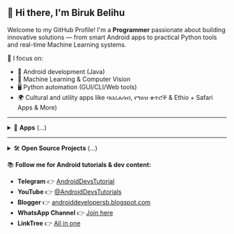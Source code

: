 ## 👋 Hi there, I'm Biruk Belihu

Welcome to my GitHub Profile! I'm a **Programmer** passionate about building innovative solutions — from smart Android apps to practical Python tools and real-time Machine Learning systems.

🎯 I focus on:
- 📱 Android development (Java)
- 🧠 Machine Learning & Computer Vision
- 🖥️ Python automation (GUI/CLI/Web tools)
- 🌍 Cultural and utility apps like ባህረሐሳብ, የግዕዝ ቁጥሮች & Ethio + Safari Apps & More)
---

<details>
<summary>📂 <strong>Apps</strong> (...)</summary>

### 🔶 ባሕረሐሳብ 
A modern **Ethiopian Orthodox Tewahido Church** holidays, fasting periods, and church events based on Baherehasab formula.

<a href='https://com-bibelapps-baherehasab.en.uptodown.com/android' title='Download ባህረሐሳብ' >
                <img src='https://stc.utdstc.com/img/mediakit/download-gio-big-b.png' alt='Download ባህረሐሳብ'>
                </a>

### 🔢 የግዕዝ ቁጥሮች 
Easily learn Ethiopian **Geez (ግዕዝ)** and Arabic numerals. This app is great for students, educators, researchers and anyone learning or working with Ethiopia’s traditional numbering system.

<a href='https://com-bibelapps-geeznumbers.en.uptodown.com/android' title='Download Geez Numbers'>
  <img src='https://stc.utdstc.com/img/mediakit/download-gio-big-b.png' alt='Download Geez Numbers' width='200'>
</a>

---

### 📱 Ethio+ Safari App  
A lightweight, fast, and user-friendly **Ethio Telecom** & **Safaricom** USSD Services ciient for Ethiopian users. It simplifies common Ethio Telecom & Safaricom USSD services like balance check, airtime transfer, package subscriptions, and more — all in one place.

<a href='https://ethio-plus-safari.en.uptodown.com/android' title='Download Ethio+ Safari'>
  <img src='https://stc.utdstc.com/img/mediakit/download-gio-big-b.png' alt='Download Ethio+ Safari' width='200'>
</a>
</details>

---

<details>
<summary>🛠️ <strong>Open Source Projects</strong> (...)</summary>

### 🔢 pynum2words  
A multilingual Python library that converts numbers to words and vice versa.  
Supports **Amharic, English, Hindi, Spanish, Swahili, German, Japanese**, and more.  
Great for localization, fintech, and educational apps.

[![PyPI](https://img.shields.io/pypi/v/pynum2words?color=brightgreen&logo=python)](https://pypi.org/project/pynum2words)  
[![GitHub Repo](https://img.shields.io/badge/View_on_GitHub-blue?logo=github)](https://github.com/birukbelihu/pynum2words)

---

### 😷 FaceMaskDetector  
A Real Time face mask detection using Computer Vision & Machine Learning in Python.

[![GitHub Repo](https://img.shields.io/badge/View_on_GitHub-blue?logo=github)](https://github.com/birukbelihu/FaceMaskDetector)

---

### 🎭 BlurMe  
A simple yet powerful face anonymizer using Computer Vision & Deep Learning in Python.

[![GitHub Repo](https://img.shields.io/badge/View_on_GitHub-blue?logo=github)](https://github.com/birukbelihu/BlurMe)

---

### ⚡ QuickDart (Visual Studio Code Extension)  
A powerful Visual Studio Code extension that helps developers:  
- Run Dart programs directly inside Visual Studio Code  
- Auto-guide Dart SDK installation if not already installed

[![VS Code Marketplace](https://img.shields.io/visual-studio-marketplace/v/birukbelihu.quickdart?label=VS%20Code%20Marketplace&logo=visualstudiocode&color=blue)](https://marketplace.visualstudio.com/items?itemName=birukbelihu.quickdart)  
[![GitHub Repo](https://img.shields.io/badge/View_on_GitHub-blue?logo=github)](https://github.com/birukbelihu/quickdart)

📌 **For compelete list of my projects check out my GitHub Portfolio:**  
🔗 [birukbelihu.github.io/portfolio](https://birukbelihu.github.io/portfolio/)

![Here is my github language statstics across my projects](https://github-readme-stats.vercel.app/api/top-langs/?username=birukbelihu&layout=compact&langs_count=8&hide=html)

</details>

📚 **Follow me for Android tutorials & dev content:**
- **Telegram** 👉 [AndroidDevsTutorial](https://t.me/androiddevstutorial)
- **YouTube** 👉 [@AndroidDevsTutorials](https://youtube.com/@AndroidDevsTutorials)
- **Blogger** 👉 [androiddevelopersb.blogspot.com](https://androiddevelopersb.blogspot.com)
- **WhatsApp Channel** 👉 [Join here](https://whatsapp.com/channel/0029VaXEKtjJ3jv1OrvgOA3K)
- **LinkTree** 👉 [All in one](https://linktr.ee/androiddeveloperspage)
